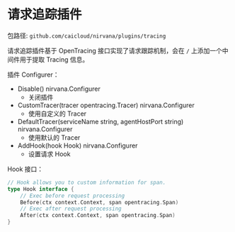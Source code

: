 # 请求追踪插件

包路径: `github.com/caicloud/nirvana/plugins/tracing`

请求追踪插件基于 OpenTracing 接口实现了请求跟踪机制，会在 `/` 上添加一个中间件用于提取 Tracing 信息。

插件 Configurer：
- Disable() nirvana.Configurer
  - 关闭插件
- CustomTracer(tracer opentracing.Tracer) nirvana.Configurer
  - 使用自定义的 Tracer
- DefaultTracer(serviceName string, agentHostPort string) nirvana.Configurer
  - 使用默认的 Tracer
- AddHook(hook Hook) nirvana.Configurer
  - 设置请求 Hook


Hook 接口：
```go
// Hook allows you to custom information for span.
type Hook interface {
	// Exec before request processing
	Before(ctx context.Context, span opentracing.Span)
	// Exec after request processing
	After(ctx context.Context, span opentracing.Span)
}
```
 
